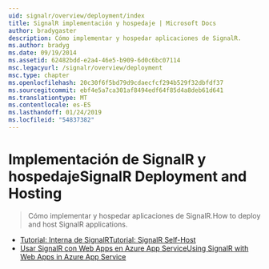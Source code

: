 ```yaml
---
uid: signalr/overview/deployment/index
title: SignalR implementación y hospedaje | Microsoft Docs
author: bradygaster
description: Cómo implementar y hospedar aplicaciones de SignalR.
ms.author: bradyg
ms.date: 09/19/2014
ms.assetid: 62482bdd-e2a4-46e5-b909-6d0c6bc07114
msc.legacyurl: /signalr/overview/deployment
msc.type: chapter
ms.openlocfilehash: 20c30f6f5bd79d9cdaecfcf294b529f32dbfdf37
ms.sourcegitcommit: ebf4e5a7ca301af8494edf64f85d4a8deb61d641
ms.translationtype: MT
ms.contentlocale: es-ES
ms.lasthandoff: 01/24/2019
ms.locfileid: "54837382"
---
```

<a name="signalr-deployment-and-hosting"></a><span data-ttu-id="aa0a7-103">Implementación de SignalR y hospedaje</span><span class="sxs-lookup"><span data-stu-id="aa0a7-103">SignalR Deployment and Hosting</span></span>
====================
> <span data-ttu-id="aa0a7-104">Cómo implementar y hospedar aplicaciones de SignalR.</span><span class="sxs-lookup"><span data-stu-id="aa0a7-104">How to deploy and host SignalR applications.</span></span>


- [<span data-ttu-id="aa0a7-105">Tutorial: Interna de SignalR</span><span class="sxs-lookup"><span data-stu-id="aa0a7-105">Tutorial: SignalR Self-Host</span></span>](tutorial-signalr-self-host.md)
- [<span data-ttu-id="aa0a7-106">Usar SignalR con Web Apps en Azure App Service</span><span class="sxs-lookup"><span data-stu-id="aa0a7-106">Using SignalR with Web Apps in Azure App Service</span></span>](using-signalr-with-azure-web-sites.md)
